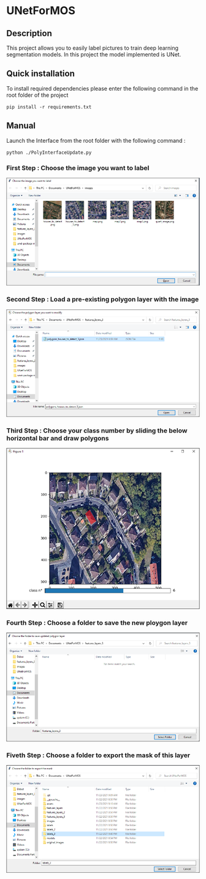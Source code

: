 # UNetForMOS

## Description

This project allows you to easily label pictures to train deep learning segmentation models. In this project the model implemented is UNet.

## Quick installation

To install required dependencies please enter the following command in the root folder of the project
```
pip install -r requirements.txt
```

## Manual

Launch the Interface from the root folder with the following command : 

```
python ./PolyInterfaceUpdate.py
```

### First Step : Choose the image you want to label
![](assets/images/1_step.png)
### Second Step : Load a pre-existing polygon layer with the image
![](assets/images/2_step.png)
### Third Step : Choose your class number by sliding the below horizontal bar and draw polygons
![](assets/images/3_step.png)
### Fourth Step : Choose a folder to save the new ploygon layer
![](assets/images/4_step.png)
### Fiveth Step : Choose a folder to export the mask of this layer
![](assets/images/5_step.png)
